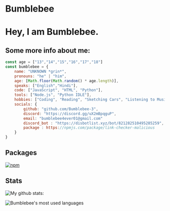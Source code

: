 # Bumblebee
# Hey, I am Bumblebee. 

## Some more info about me: 
```js
const age = ["13","14","15","16","17","18"]
const bumblebee = {
    name: "UNKNOWN *grin*",
    pronouns: "he" | "him",
    age: [Math.floor(Math.random() * age.length)],
    speaks: ["English","Hindi"],
    code: ["JavaScript", "HTML", "Python"],
    tools: ["Node.js", "Python IDLE"],
    hobbies: ["Coding", "Reading", "Sketching Cars", "Listening to Music"],
    socials: {
        github: "github.com/Bumblebee-3",
        discord: "https://discord.gg/uX2mBpqguP",
        email: "bumblebee4ever01@gmail.com"
        discord_bot : "https://disbotlist.xyz/bot/821282510495285259",
        package : https://npmjs.com/package/link-checker-malicious
    }
}
```
## Packages
[![npm](https://img.shields.io/npm/v/link-checker-malicious?color=blue&logo=npm&style=flat-square&label=link-checker-malicious)](https://www.npmjs.com/package/link-checker-malicious)


## Stats

![My github stats:](https://github-readme-stats.vercel.app/api?username=Bumblebee-3&&show_icons=true&theme=gruvbox)

<img alt="Bumblebee's most used languages" src="https://github-readme-stats.vercel.app/api/top-langs/?username=Bumblebee-3&theme=radical&langs_count=8&layout=compact"/>
